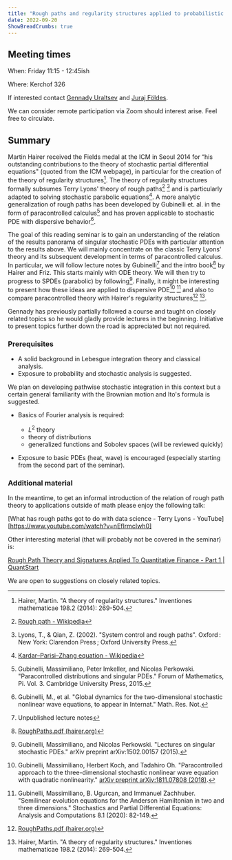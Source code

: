 ```yaml
---
title: "Rough paths and regularity structures applied to probabilistic PDEs"
date: 2022-09-20
ShowBreadCrumbs: true
---
```

## Meeting times

When: Friday 11:15 - 12:45ish

Where: Kerchof 326

If interested contact [Gennady Uraltsev](mailto:gu8gs@virginia.edu) and [Juraj Földes](mailto:jf8dc@virginia.edu). 

We can consider remote participation via Zoom should interest arise.
Feel free to circulate. 



## Summary

Martin Hairer received the Fields medal at the ICM in Seoul 2014 for “his outstanding contributions to the theory of stochastic partial differential equations" (quoted from the ICM webpage), in particular for the creation of the theory of regularity structures[^1]. The theory of regularity structures formally subsumes Terry Lyons' theory of rough paths[^2] [^3] and is particularly adapted to solving stochastic parabolic equations[^4]. A more analytic generalization of rough paths has been developed by Gubinelli et. al. in the form of paracontrolled calculus[^5] and has proven applicable to stochastic PDE with dispersive behavior[^6]. 

The goal of this reading seminar is to gain an understanding of the relation of the results panorama of singular stochastic PDEs with particular attention to the results above. We will mainly concentrate on the classic Terry Lyons' theory and its subsequent development in terms of paracontrolled calculus. In particular, we will follow lecture notes by Gubinelli[^8] and the intro book[^9] by Hairer and Friz. This starts mainly with ODE theory. We will then try to progress to SPDEs (parabolic) by following[^10]. Finally, it might be interesting to present how these ideas are applied to dispersive PDE[^7] [^11] and also to compare paracontrolled theory with Hairer's regularity structures[^9] [^1].

Gennady has previously partially followed a course and taught on closely related topics so he would gladly provide lectures in the beginning. Initiative to present topics further down the road is appreciated but not required. 

### Prerequisites

- A solid background in Lebesgue integration theory and classical analysis.
- Exposure to probability and stochastic analysis is suggested.

We plan on developing pathwise stochastic integration in this context but a certain general familiarity with the Brownian motion and Ito's formula is suggested.

- Basics of Fourier analysis is required:
  + $L^2$ theory
  + theory of distributions
  + generalized functions and Sobolev spaces (will be reviewed quickly)

- Exposure to basic PDEs (heat, wave) is encouraged (especially starting from the second part of the seminar).




### Additional material

In the meantime, to get an informal introduction of the relation of rough path theory to applications outside of math please enjoy the following talk:

[What has rough paths got to do with data science - Terry Lyons - YouTube][https://www.youtube.com/watch?v=nEflrmcIwh0]

Other interesting material (that will probably not be covered in the seminar) is:

[Rough Path Theory and Signatures Applied To Quantitative Finance - Part 1 | QuantStart](https://www.quantstart.com/articles/rough-path-theory-and-signatures-applied-to-quantitative-finance-part-1/)

We are open to suggestions on closely related topics. 




[^1]: Hairer, Martin. "A theory of regularity structures." Inventiones mathematicae 198.2 (2014): 269-504. 

[^2]: [Rough path - Wikipedia](https://en.wikipedia.org/wiki/Rough_path)

[^3]: Lyons, T., & Qian, Z. (2002). "System control and rough paths". Oxford : New York: Clarendon Press ; Oxford University Press.

[^4]: [Kardar–Parisi–Zhang equation - Wikipedia](https://en.wikipedia.org/wiki/Kardar%E2%80%93Parisi%E2%80%93Zhang_equation)

[^5]: Gubinelli, Massimiliano, Peter Imkeller, and Nicolas Perkowski. "Paracontrolled distributions and singular PDEs." Forum of Mathematics, Pi. Vol. 3. Cambridge University Press, 2015.

[^6]: Gubinelli, M., et al. "Global dynamics for the two-dimensional stochastic nonlinear wave equations, to appear in Internat." Math. Res. Not.

[^7]: Gubinelli, Massimiliano, Herbert Koch, and Tadahiro Oh. "Paracontrolled approach to the three-dimensional stochastic nonlinear wave equation with quadratic nonlinearity." [arXiv preprint arXiv:1811.07808 (2018)](https://doi.org/10.48550/arXiv.1811.07808).

[^8]: Unpublished lecture notes

[^9]: [RoughPaths.pdf (hairer.org)](https://www.hairer.org/notes/RoughPaths.pdf)

[^10]: Gubinelli, Massimiliano, and Nicolas Perkowski. "Lectures on singular stochastic PDEs." arXiv preprint arXiv:1502.00157 (2015).

[^11]: Gubinelli, Massimiliano, B. Ugurcan, and Immanuel Zachhuber. "Semilinear evolution equations for the Anderson Hamiltonian in two and three dimensions." Stochastics and Partial Differential Equations: Analysis and Computations 8.1 (2020): 82-149.


